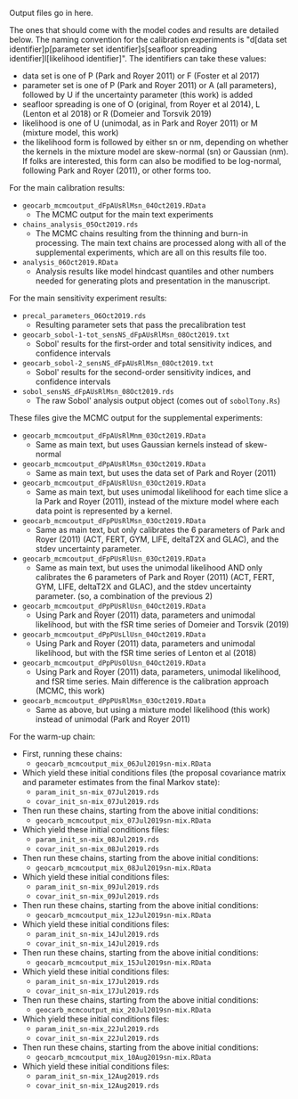 Output files go in here.

The ones that should come with the model codes and results are detailed below. The naming convention for the calibration experiments is "d[data set identifier]p[parameter set identifier]s[seafloor spreading identifier]l[likelihood identifier]". The identifiers can take these values:
* data set is one of P (Park and Royer 2011) or F (Foster et al 2017)
* parameter set is one of P (Park and Royer 2011) or A (all parameters), followed by U if the uncertainty parameter (this work) is added
* seafloor spreading is one of O (original, from Royer et al 2014), L (Lenton et al 2018) or R (Domeier and Torsvik 2019)
* likelihood is one of U (unimodal, as in Park and Royer 2011) or M (mixture model, this work)
* the likelihood form is followed by either sn or nm, depending on whether the kernels in the mixture model are skew-normal (sn) or Gaussian (nm). If folks are interested, this form can also be modified to be log-normal, following Park and Royer (2011), or other forms too.

For the main calibration results:
* `geocarb_mcmcoutput_dFpAUsRlMsn_04Oct2019.RData`
  * The MCMC output for the main text experiments
* `chains_analysis_05Oct2019.rds`
  * The MCMC chains resulting from the thinning and burn-in processing. The main text chains are processed along with all of the supplemental experiments, which are all on this results file too.
* `analysis_06Oct2019.RData`
  * Analysis results like model hindcast quantiles and other numbers needed for generating plots and presentation in the manuscript.

For the main sensitivity experiment results:
* `precal_parameters_06Oct2019.rds`
  * Resulting parameter sets that pass the precalibration test
* `geocarb_sobol-1-tot_sensNS_dFpAUsRlMsn_08Oct2019.txt`
  * Sobol' results for the first-order and total sensitivity indices, and confidence intervals
* `geocarb_sobol-2_sensNS_dFpAUsRlMsn_08Oct2019.txt`
  * Sobol' results for the second-order sensitivity indices, and confidence intervals
* `sobol_sensNS_dFpAUsRlMsn_08Oct2019.rds`
  * The raw Sobol' analysis output object (comes out of `sobolTony.Rs`)

These files give the MCMC output for the supplemental experiments:
* `geocarb_mcmcoutput_dFpAUsRlMnm_03Oct2019.RData`
  * Same as main text, but uses Gaussian kernels instead of skew-normal
* `geocarb_mcmcoutput_dPpAUsRlMsn_03Oct2019.RData`
  * Same as main text, but uses the data set of Park and Royer (2011)
* `geocarb_mcmcoutput_dFpAUsRlUsn_03Oct2019.RData`
  * Same as main text, but uses unimodal likelihood for each time slice a la Park and Royer (2011), instead of the mixture model where each data point is represented by a kernel.
* `geocarb_mcmcoutput_dFpPUsRlMsn_03Oct2019.RData`
  * Same as main text, but only calibrates the 6 parameters of Park and Royer (2011) (ACT, FERT, GYM, LIFE, deltaT2X and GLAC), and the stdev uncertainty parameter.
* `geocarb_mcmcoutput_dFpPUsRlUsn_03Oct2019.RData`
  * Same as main text, but uses the unimodal likelihood AND only calibrates the 6 parameters of Park and Royer (2011) (ACT, FERT, GYM, LIFE, deltaT2X and GLAC), and the stdev uncertainty parameter. (so, a combination of the previous 2)
* `geocarb_mcmcoutput_dPpPUsRlUsn_04Oct2019.RData`
  * Using Park and Royer (2011) data, parameters and unimodal likelihood, but with the fSR time series of Domeier and Torsvik (2019)
* `geocarb_mcmcoutput_dPpPUsLlUsn_04Oct2019.RData`
  * Using Park and Royer (2011) data, parameters and unimodal likelihood, but with the fSR time series of Lenton et al (2018)
* `geocarb_mcmcoutput_dPpPUsOlUsn_04Oct2019.RData`
  * Using Park and Royer (2011) data, parameters, unimodal likelihood, and fSR time series. Main difference is the calibration approach (MCMC, this work)
* `geocarb_mcmcoutput_dPpPUsRlMsn_03Oct2019.RData`
  * Same as above, but using a mixture model likelihood (this work) instead of unimodal (Park and Royer 2011)

For the warm-up chain:
* First, running these chains:
  * `geocarb_mcmcoutput_mix_06Jul2019sn-mix.RData`
* Which yield these initial conditions files (the proposal covariance matrix and parameter estimates from the final Markov state):
  * `param_init_sn-mix_07Jul2019.rds`
  * `covar_init_sn-mix_07Jul2019.rds`
* Then run these chains, starting from the above initial conditions:
  * `geocarb_mcmcoutput_mix_07Jul2019sn-mix.RData`
* Which yield these initial conditions files:
  * `param_init_sn-mix_08Jul2019.rds`
  * `covar_init_sn-mix_08Jul2019.rds`
* Then run these chains, starting from the above initial conditions:
  * `geocarb_mcmcoutput_mix_08Jul2019sn-mix.RData`
* Which yield these initial conditions files:
  * `param_init_sn-mix_09Jul2019.rds`
  * `covar_init_sn-mix_09Jul2019.rds`
* Then run these chains, starting from the above initial conditions:
  * `geocarb_mcmcoutput_mix_12Jul2019sn-mix.RData`
* Which yield these initial conditions files:
  * `param_init_sn-mix_14Jul2019.rds`
  * `covar_init_sn-mix_14Jul2019.rds`
* Then run these chains, starting from the above initial conditions:
  * `geocarb_mcmcoutput_mix_15Jul2019sn-mix.RData`
* Which yield these initial conditions files:
  * `param_init_sn-mix_17Jul2019.rds`
  * `covar_init_sn-mix_17Jul2019.rds`
* Then run these chains, starting from the above initial conditions:
  * `geocarb_mcmcoutput_mix_20Jul2019sn-mix.RData`
* Which yield these initial conditions files:
  * `param_init_sn-mix_22Jul2019.rds`
  * `covar_init_sn-mix_22Jul2019.rds`
* Then run these chains, starting from the above initial conditions:
  * `geocarb_mcmcoutput_mix_10Aug2019sn-mix.RData`
* Which yield these initial conditions files:
  * `param_init_sn-mix_12Aug2019.rds`
  * `covar_init_sn-mix_12Aug2019.rds`
